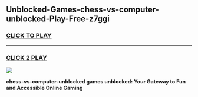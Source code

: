 
## Unblocked-Games-chess-vs-computer-unblocked-Play-Free-z7ggi
<h3>
<a href="https://premium76.site?title=chess-vs-computer-unblocked&ref=10A">CLICK TO PLAY</a></h3>
<hr>

<h3>
<a href="https://premium76.site?title=chess-vs-computer-unblocked&ref=10A">CLICK 2 PLAY</a>
  
</h3>

<a href="https://premium76.site?title=chess-vs-computer-unblocked&ref=10A"><img src="https://clearcache.store/games.png"></a>


**chess-vs-computer-unblocked games unblocked: Your Gateway to Fun and Accessible Online Gaming**
